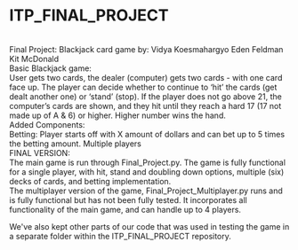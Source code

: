 # ITP_FINAL_PROJECT
</br>
Final Project:
Blackjack card game
by:
Vidya Koesmahargyo
Eden Feldman
Kit McDonald

</br>
Basic Blackjack game: 
</br>
User gets two cards, the dealer (computer) gets two cards - with one card face up. The player can decide whether to continue to ‘hit’ the cards (get dealt another one) or ‘stand’ (stop). If the player does not go above 21, the computer’s cards are shown, and they hit until they reach a hard 17 (17 not made up of A & 6) or higher. Higher number wins the hand. 
</br>
Added Components:
</br>
Betting: Player starts off with X amount of dollars and can bet up to 5 times the betting amount. </
Double Down: The concept where if a player has a 9, 10, or 11, they can ‘double down’ (add double the amount of money they have in) and receive only one more card.
</br>
Multiple players
</br>
FINAL VERSION:
</br>
The main game is run through Final_Project.py. The game is fully functional for a single player, with hit, stand and doubling down options, multiple (six) decks of cards, and betting implementation.
</br>
The multiplayer version of the game, Final_Project_Multiplayer.py runs and is fully functional but has not been fully tested. It incorporates all functionality of the main game, and can handle up to 4 players.

We've also kept other parts of our code that was used in testing the game in a separate folder within the ITP_FINAL_PROJECT repository.
